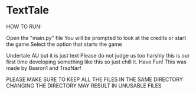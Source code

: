 # TextTale
HOW TO RUN:


Open the "main.py" file
You will be prompted to look at the credits or start the game
Select the option that starts the game



Undertale AU but it is just text
Please do not judge us too harshly this is our first time developing something like this so just chill it.
Have Fun!
This was made by Baaron1 and TrazNarf


PLEASE MAKE SURE TO KEEP ALL THE FILES IN THE SAME DIRECTORY CHANGING THE DIRECTORY MAY RESULT IN UNUSABLE FILES